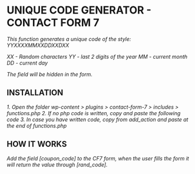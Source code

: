 # UNIQUE CODE GENERATOR - CONTACT FORM 7
_This function generates a unique code of the style: YYXXXXMMXXDDXXDXX_

_XX - Random characters_
_YY - last 2 digits of the year_
_MM - current month_
_DD - current day_

_The field will be hidden in the form._


## INSTALLATION
_1. Open the folder wp-content > plugins > contact-form-7 > includes > functions.php_
_2. If no php code is written, copy and paste the following code_
_3. In case you have written code, copy from add_action and paste at the end of functions.php_


## HOW IT WORKS
_Add the field [coupon_code] to the CF7 form, when the user fills the form it will return the value through [rand_code]._
